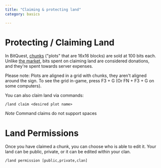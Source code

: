```yaml
---
title: "Claiming & protecting land"
category: basics

---
```


# Protecting / Claiming Land
In BitQuest, [chunks](http://minecraft.gamepedia.com/Chunk) ("plots" that are 16x16 blocks) are sold at 100 bits each.  Unlike [the market](/wiki/market.html), bits spent on claiming land are considered donations, and they're spent towards server expenses.

Please note: Plots are aligned in a grid with chunks, they aren't aligned around the sign. To see the grid in-game, press F3 + G (Or FN + F3 + G on some computers).

You can also claim land via commands:
```
/land claim <desired plot name>
```
*Note* Command claims do not support spaces
# Land Permissions

Once you have claimed a chunk, you can choose who is able to edit it.  Your land can be public, private, or it can be edited within your clan.

```
/land permission [public,private,clan]
```